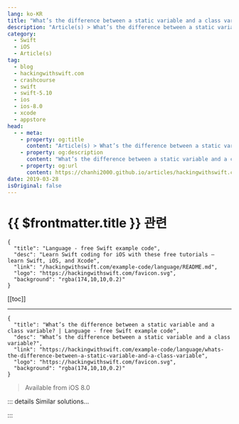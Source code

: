 ```yaml
---
lang: ko-KR
title: "What’s the difference between a static variable and a class variable?"
description: "Article(s) > What’s the difference between a static variable and a class variable?"
category:
  - Swift
  - iOS
  - Article(s)
tag: 
  - blog
  - hackingwithswift.com
  - crashcourse
  - swift
  - swift-5.10
  - ios
  - ios-8.0
  - xcode
  - appstore
head:
  - - meta:
    - property: og:title
      content: "Article(s) > What’s the difference between a static variable and a class variable?"
    - property: og:description
      content: "What’s the difference between a static variable and a class variable?"
    - property: og:url
      content: https://chanhi2000.github.io/articles/hackingwithswift.com/example-code/language/whats-the-difference-between-a-static-variable-and-a-class-variable.html
date: 2019-03-28
isOriginal: false
---
```


# {{ $frontmatter.title }} 관련

```component VPCard
{
  "title": "Language - free Swift example code",
  "desc": "Learn Swift coding for iOS with these free tutorials – learn Swift, iOS, and Xcode",
  "link": "/hackingwithswift.com/example-code/language/README.md",
  "logo": "https://hackingwithswift.com/favicon.svg",
  "background": "rgba(174,10,10,0.2)"
}
```

[[toc]]

---

```component VPCard
{
  "title": "What’s the difference between a static variable and a class variable? | Language - free Swift example code",
  "desc": "What’s the difference between a static variable and a class variable?",
  "link": "https://hackingwithswift.com/example-code/language/whats-the-difference-between-a-static-variable-and-a-class-variable",
  "logo": "https://hackingwithswift.com/favicon.svg",
  "background": "rgba(174,10,10,0.2)"
}
```

> Available from iOS 8.0

<!-- TODO: 작성 -->

<!-- 
Both the `static` and `class` keywords allow us to attach variables to a class rather than to instances of a class. For example, you might create a `Student` class with properties such as `name` and `age`, then create a static `numberOfStudents` property that is owned by the `Student` class itself rather than individual instances.

Where `static` and `class` differ is how they support inheritance: When you make a `static` property it becomes owned by the class and cannot be changed by subclasses, whereas when you use `class` it may be overridden if needed.

For example, here’s a `Person` class with one static property and one class property:

```swift
class Person {
    static var count: Int {
        return 250
    }

    class var averageAge: Double {
        return 30
    }
}
```

If we created a `Student` class by inheriting from `Person`, trying to override `count` (the static property) would fail to compile if uncommented, whereas trying to override `averageAge` (the class property) is OK:

```swift
class Student: Person {
    // THIS ISN'T ALLOWED
    // override static var count: Int {
    //    return 150
    // }

    // THIS IS ALLOWED
    override class var averageAge: Double {
        return 19.5
    }
}
```

-->

::: details Similar solutions…

<!--
/quick-start/swiftui/all-swiftui-property-wrappers-explained-and-compared">All SwiftUI property wrappers explained and compared 
/quick-start/swiftui/swiftui-tips-and-tricks">SwiftUI tips and tricks 
/example-code/uikit/how-to-create-live-playgrounds-in-xcode">How to create live playgrounds in Xcode 
/example-code/games/how-to-create-a-random-terrain-tile-map-using-sktilemapnode-and-gkperlinnoisesource">How to create a random terrain tile map using SKTileMapNode and GKPerlinNoiseSource 
/quick-start/swiftui/how-to-use-instruments-to-profile-your-swiftui-code-and-identify-slow-layouts">How to use Instruments to profile your SwiftUI code and identify slow layouts</a>
-->

:::

